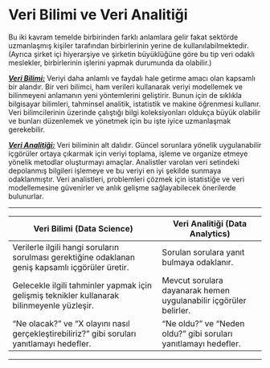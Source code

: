 <h1>Veri Bilimi ve Veri Analitiği</h1>

Bu iki kavram temelde birbirinden farklı anlamlara gelir fakat sektörde uzmanlaşmış kişiler tarafından birbirlerinin yerine de kullanılabilmektedir. (Ayrıca şirket içi hiyerarşiye ve şirketin büyüklüğüne göre bu tip veri odaklı meslekler, birbirlerinin işlerini yapmak durumunda da olabilir.) 

<ins>***Veri Bilimi:***</ins> Veriyi daha anlamlı ve faydalı hale getirme amacı olan kapsamlı bir alandır. Bir veri bilimci, ham verileri kullanarak veriyi modellemek ve bilinmeyeni anlamanın yeni yöntemlerini geliştirir. Bunun için de sıklıkla bilgisayar bilimleri, tahminsel analitik, istatistik ve makine öğrenmesi kullanır. Veri bilimcilerinin üzerinde çalıştığı bilgi koleksiyonları oldukça büyük olabilir ve bunları düzenlemek ve yönetmek için bu işte iyice uzmanlaşmak gerekebilir. 

<ins>***Veri Analitiği:***</ins> Veri biliminin alt dalıdır. Güncel sorunlara yönelik uygulanabilir içgörüler ortaya çıkarmak için veriyi toplama, işleme ve organize etmeye yönelik metodlar oluşturmayı amaçlar. Analistler varolan veri setindeki depolanmış bilgileri işlemeye ve bu veriyi en iyi şekilde sunmaya odaklanmıştır. Veri analistleri, problemleri çözmek için istatistiğe ve veri modellemesine güvenirler ve anlık gelişme sağlayabilecek önerilerde bulunurlar. 

------------------------------------------------------------------------------------------------------------
| **Veri Bilimi (Data Science)** | **Veri Analitiği (Data Analytics)** |
|-------------------------------|--------------------------------------|
| Verilerle ilgili hangi soruların sorulması gerektiğine odaklanan geniş kapsamlı içgörüler üretir. | Sorulan sorulara yanıt bulmaya odaklanır. |
| Gelecekle ilgili tahminler yapmak için gelişmiş teknikler kullanarak bilinmeyenle yüzleşir. | Mevcut sorulara dayanarak hemen uygulanabilir içgörüler belirler. |
| “Ne olacak?” ve “X olayını nasıl gerçekleştirebiliriz?” gibi soruları yanıtlamayı hedefler. | “Ne oldu?” ve “Neden oldu?” gibi soruları yanıtlamayı hedefler. |

------------------------------------------------------------------------------------------------------------
